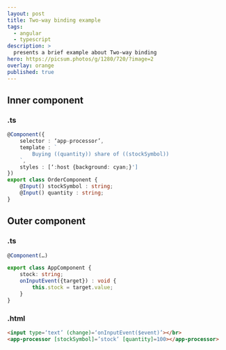 ```yaml
---
layout: post
title: Two-way binding example
tags:
  - angular
  - typescript
description: >
  presents a brief example about Two-way binding
hero: https://picsum.photos/g/1280/720/?image=2
overlay: orange
published: true
---
```


## Inner component

### **.ts**

```ts
@Component({
    selector : ‘app-processor’,
    template : `
        Buying ((quantity)) share of ((stockSymbol))
    `,
    styles : [‘:host {background: cyan;}']
})
export class OrderComponent {
    @Input() stockSymbol : string;
    @Input() quantity : string;
}
```

## Outer component

### **.ts**

```ts
@Component(…)

export class AppComponent {
    stock: string;
    onInputEvent({target}) : void {
        this.stock = target.value;
    }
}
```

### **.html**

```html
<input type=‘text’ (change)=‘onInputEvent($event)’></br>
<app-processor [stockSymbol]=’stock’ [quantity]=100></app-processor>
```
